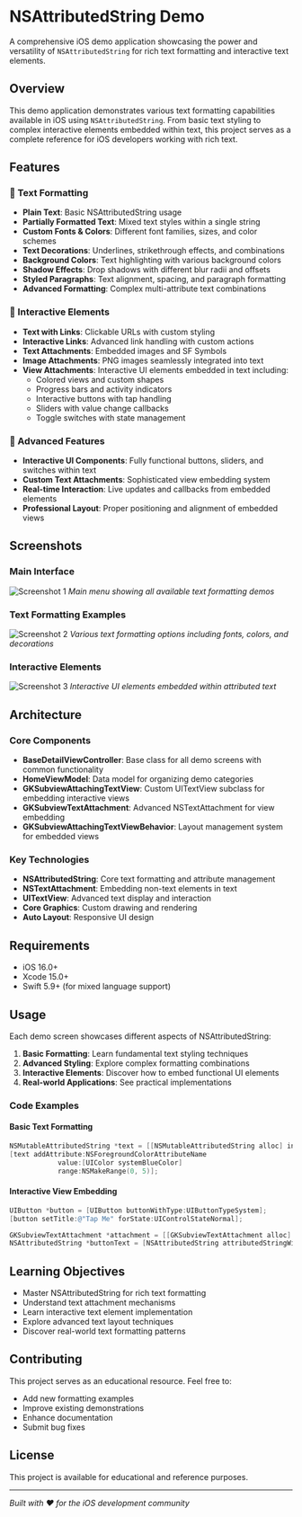 # NSAttributedString Demo

A comprehensive iOS demo application showcasing the power and versatility of `NSAttributedString` for rich text formatting and interactive text elements.

## Overview

This demo application demonstrates various text formatting capabilities available in iOS using `NSAttributedString`. From basic text styling to complex interactive elements embedded within text, this project serves as a complete reference for iOS developers working with rich text.

## Features

### 📝 Text Formatting
- **Plain Text**: Basic NSAttributedString usage
- **Partially Formatted Text**: Mixed text styles within a single string
- **Custom Fonts & Colors**: Different font families, sizes, and color schemes
- **Text Decorations**: Underlines, strikethrough effects, and combinations
- **Background Colors**: Text highlighting with various background colors
- **Shadow Effects**: Drop shadows with different blur radii and offsets
- **Styled Paragraphs**: Text alignment, spacing, and paragraph formatting
- **Advanced Formatting**: Complex multi-attribute text combinations

### 🔗 Interactive Elements
- **Text with Links**: Clickable URLs with custom styling
- **Interactive Links**: Advanced link handling with custom actions
- **Text Attachments**: Embedded images and SF Symbols
- **Image Attachments**: PNG images seamlessly integrated into text
- **View Attachments**: Interactive UI elements embedded in text including:
  - Colored views and custom shapes
  - Progress bars and activity indicators
  - Interactive buttons with tap handling
  - Sliders with value change callbacks
  - Toggle switches with state management

### 🎯 Advanced Features
- **Interactive UI Components**: Fully functional buttons, sliders, and switches within text
- **Custom Text Attachments**: Sophisticated view embedding system
- **Real-time Interaction**: Live updates and callbacks from embedded elements
- **Professional Layout**: Proper positioning and alignment of embedded views

## Screenshots

### Main Interface
![Screenshot 1](screenshots/screenshot1.png)
*Main menu showing all available text formatting demos*

### Text Formatting Examples
![Screenshot 2](screenshots/screenshot2.png)
*Various text formatting options including fonts, colors, and decorations*

### Interactive Elements
![Screenshot 3](screenshots/screenshot3.png)
*Interactive UI elements embedded within attributed text*

## Architecture

### Core Components

- **BaseDetailViewController**: Base class for all demo screens with common functionality
- **HomeViewModel**: Data model for organizing demo categories
- **GKSubviewAttachingTextView**: Custom UITextView subclass for embedding interactive views
- **GKSubviewTextAttachment**: Advanced NSTextAttachment for view embedding
- **GKSubviewAttachingTextViewBehavior**: Layout management system for embedded views

### Key Technologies

- **NSAttributedString**: Core text formatting and attribute management
- **NSTextAttachment**: Embedding non-text elements in text
- **UITextView**: Advanced text display and interaction
- **Core Graphics**: Custom drawing and rendering
- **Auto Layout**: Responsive UI design

## Requirements

- iOS 16.0+
- Xcode 15.0+
- Swift 5.9+ (for mixed language support)

## Usage

Each demo screen showcases different aspects of NSAttributedString:

1. **Basic Formatting**: Learn fundamental text styling techniques
2. **Advanced Styling**: Explore complex formatting combinations
3. **Interactive Elements**: Discover how to embed functional UI elements
4. **Real-world Applications**: See practical implementations

### Code Examples

#### Basic Text Formatting
```objective-c
NSMutableAttributedString *text = [[NSMutableAttributedString alloc] initWithString:@"Hello World"];
[text addAttribute:NSForegroundColorAttributeName 
            value:[UIColor systemBlueColor] 
            range:NSMakeRange(0, 5)];
```

#### Interactive View Embedding
```objective-c
UIButton *button = [UIButton buttonWithType:UIButtonTypeSystem];
[button setTitle:@"Tap Me" forState:UIControlStateNormal];

GKSubviewTextAttachment *attachment = [[GKSubviewTextAttachment alloc] initWithView:button];
NSAttributedString *buttonText = [NSAttributedString attributedStringWithAttachment:attachment];
```

## Learning Objectives

- Master NSAttributedString for rich text formatting
- Understand text attachment mechanisms
- Learn interactive text element implementation
- Explore advanced text layout techniques
- Discover real-world text formatting patterns

## Contributing

This project serves as an educational resource. Feel free to:
- Add new formatting examples
- Improve existing demonstrations
- Enhance documentation
- Submit bug fixes

## License

This project is available for educational and reference purposes.

---

*Built with ❤️ for the iOS development community*